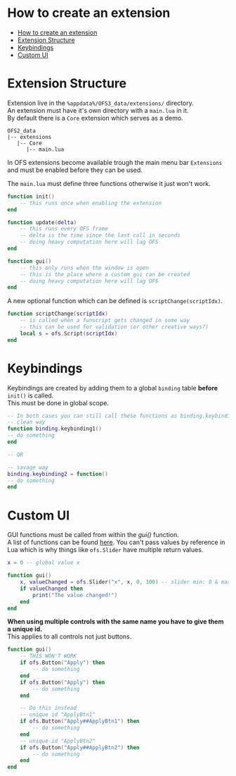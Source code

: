 # How to create an extension

- [How to create an extension](#how-to-create-an-extension)
- [Extension Structure](#extension-structure)
- [Keybindings](#keybindings)
- [Custom UI](#custom-ui)

# Extension Structure

Extension live in the `%appdata%/OFS3_data/extensions/` directory.  
An extension must have it's own directory with a `main.lua` in it.  
By default there is a `Core` extension which serves as a demo.

```
OFS2_data
|-- extensions
   |-- Core
      |-- main.lua
```

In OFS extensions become available trough the main menu bar `Extensions` and must be enabled before they can be used.  

The `main.lua` must define three functions otherwise it just won't work.

```lua
function init()
    -- this runs once when enabling the extension
end

function update(delta)
    -- this runs every OFS frame
    -- delta is the time since the last call in seconds
    -- doing heavy computation here will lag OFS
end

function gui()
    -- this only runs when the window is open
    -- this is the place where a custom gui can be created
    -- doing heavy computation here will lag OFS
end
```

A new optional function which can be defined is `scriptChange(scriptIdx)`.
```lua
function scriptChange(scriptIdx) 
    -- is called when a funscript gets changed in some way
    -- this can be used for validation (or other creative ways?)
    local s = ofs.Script(scriptIdx)
end
```

# Keybindings

Keybindings are created by adding them to a global `binding` table **before** `init()` is called.   
This must be done in global scope.

```lua
-- In both cases you can still call these functions as binding.keybinding1() & binding.keybinding2()
-- clean way
function binding.keybinding1()
-- do something
end

-- OR

-- savage way
binding.keybinding2 = function()
-- do something
end
```     
    
    
# Custom UI
GUI functions must be called from within the *gui()* function.  
A list of functions can be found [here](/module/ofs.html#gui).
You can't pass values by reference in Lua which is why things like `ofs.Slider` have multiple return values.

```Lua
x = 0 -- global value x

function gui()
    x, valueChanged = ofs.Slider("x", x, 0, 100) -- slider min: 0 & max: 100
    if valueChanged then
        print("The value changed!")
    end
end
```

**When using multiple controls with the same name you have to give them a unique id.**
<br>This applies to all controls not just buttons.
```Lua
function gui()
    -- THIS WON'T WORK
    if ofs.Button("Apply") then
        -- do something
    end
    if ofs.Button("Apply") then
        -- do something
    end

    -- Do this instead
    -- unique id "ApplyBtn1"
    if ofs.Button("Apply##ApplyBtn1") then
        -- do something
    end
    -- unique id "ApplyBtn2"
    if ofs.Button("Apply##ApplyBtn2") then
        -- do something
    end
end
```
